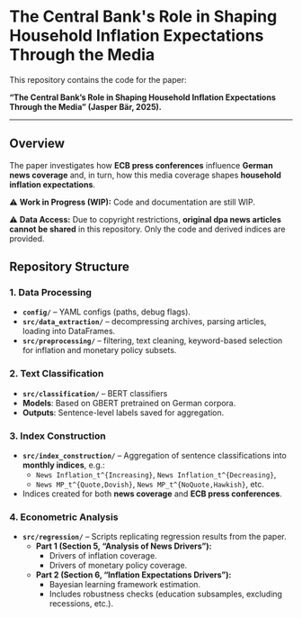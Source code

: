 # The Central Bank's Role in Shaping Household Inflation Expectations Through the Media

This repository contains the code for the paper:

**“The Central Bank’s Role in Shaping Household Inflation Expectations Through the Media” (Jasper Bär, 2025).**

---

## Overview

The paper investigates how **ECB press conferences** influence **German news coverage** and, in turn, how this media coverage shapes **household inflation expectations**.  

⚠️ **Work in Progress (WIP):** Code and documentation are still WIP.  

⚠️ **Data Access:** Due to copyright restrictions, **original dpa news articles cannot be shared** in this repository. Only the code and derived indices are provided.

## Repository Structure

### 1. Data Processing  
- **`config/`** – YAML configs (paths, debug flags).  
- **`src/data_extraction/`** – decompressing archives, parsing articles, loading into DataFrames.  
- **`src/preprocessing/`** – filtering, text cleaning, keyword-based selection for inflation and monetary policy subsets.  

### 2. Text Classification  
- **`src/classification/`** – BERT classifiers 
- **Models**: Based on GBERT pretrained on German corpora.  
- **Outputs**: Sentence-level labels saved for aggregation.  

### 3. Index Construction  
- **`src/index_construction/`** – Aggregation of sentence classifications into **monthly indices**, e.g.:  
  - `News Inflation_t^{Increasing}`, `News Inflation_t^{Decreasing}`,  
  - `News MP_t^{Quote,Dovish}`, `News MP_t^{NoQuote,Hawkish}`, etc.  
- Indices created for both **news coverage** and **ECB press conferences**.  

### 4. Econometric Analysis  
- **`src/regression/`** – Scripts replicating regression results from the paper.  
  - **Part 1 (Section 5, “Analysis of News Drivers”):**  
    - Drivers of inflation coverage.  
    - Drivers of monetary policy coverage.  
  - **Part 2 (Section 6, “Inflation Expectations Drivers”):**  
    - Bayesian learning framework estimation.  
    - Includes robustness checks (education subsamples, excluding recessions, etc.).  
